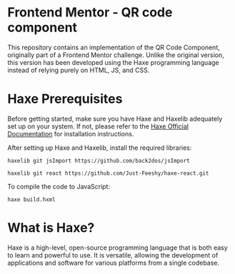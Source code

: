 # Frontend Mentor - QR code component

This repository contains an implementation of the QR Code Component, originally part of a Frontend Mentor challenge. Unlike the original version, this version has been developed using the Haxe programming language instead of relying purely on HTML, JS, and CSS.

# Haxe Prerequisites

Before getting started, make sure you have Haxe and Haxelib adequately set up on your system. If not, please refer to the [Haxe Official Documentation](https://haxe.org/download/) for installation instructions.

After setting up Haxe and Haxelib, install the required libraries:

``
haxelib git jsImport https://github.com/back2dos/jsImport
``

``
haxelib git react https://github.com/Just-Feeshy/haxe-react.git
``

To compile the code to JavaScript:

``
haxe build.hxml
``

# What is Haxe?

Haxe is a high-level, open-source programming language that is both easy to learn and powerful to use. It is versatile, allowing the development of applications and software for various platforms from a single codebase.
